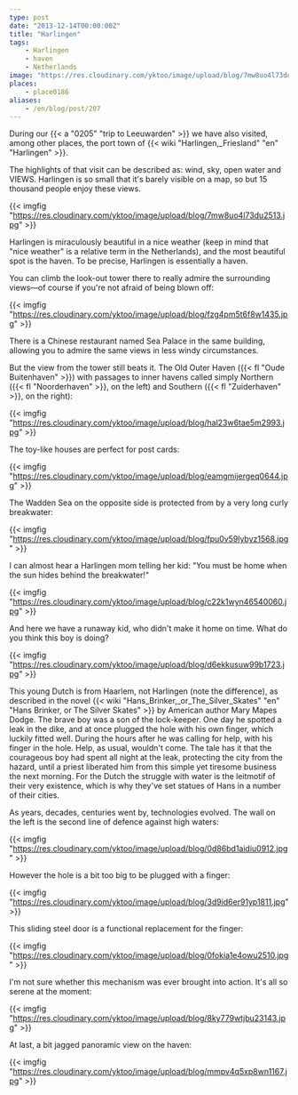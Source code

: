 ```yaml
---
type: post
date: "2013-12-14T00:00:00Z"
title: "Harlingen"
tags:
    - Harlingen
    - haven
    - Netherlands
image: "https://res.cloudinary.com/yktoo/image/upload/blog/7mw8uo4l73du2513.jpg"
places:
    - place0186
aliases:
    - /en/blog/post/207
---
```


During our {{< a "0205" "trip to Leeuwarden" >}} we have also visited, among other places, the port town of {{< wiki "Harlingen,_Friesland" "en" "Harlingen" >}}.

The highlights of that visit can be described as: wind, sky, open water and VIEWS. Harlingen is so small that it's barely visible on a map, so but 15 thousand people enjoy these views.

{{< imgfig "https://res.cloudinary.com/yktoo/image/upload/blog/7mw8uo4l73du2513.jpg" >}}

<!--more-->

Harlingen is miraculously beautiful in a nice weather (keep in mind that "nice weather" is a relative term in the Netherlands), and the most beautiful spot is the haven. To be precise, Harlingen is essentially a haven.

You can climb the look-out tower there to really admire the surrounding views—of course if you're not afraid of being blown off:

{{< imgfig "https://res.cloudinary.com/yktoo/image/upload/blog/fzg4pm5t6f8w1435.jpg" >}}

There is a Chinese restaurant named Sea Palace in the same building, allowing you to admire the same views in less windy circumstances.

But the view from the tower still beats it. The Old Outer Haven ({{< fl "Oude Buitenhaven" >}}) with passages to inner havens called simply Northern ({{< fl "Noorderhaven" >}}, on the left) and Southern ({{< fl "Zuiderhaven" >}}, on the right):

{{< imgfig "https://res.cloudinary.com/yktoo/image/upload/blog/hal23w6tae5m2993.jpg" >}}

The toy-like houses are perfect for post cards:

{{< imgfig "https://res.cloudinary.com/yktoo/image/upload/blog/eamgmijergeq0644.jpg" >}}

The Wadden Sea on the opposite side is protected from by a very long curly breakwater:

{{< imgfig "https://res.cloudinary.com/yktoo/image/upload/blog/fpu0v59lybyz1568.jpg" >}}

I can almost hear a Harlingen mom telling her kid: "You must be home when the sun hides behind the breakwater!"

{{< imgfig "https://res.cloudinary.com/yktoo/image/upload/blog/c22k1wyn46540060.jpg" >}}

And here we have a runaway kid, who didn't make it home on time. What do you think this boy is doing?

{{< imgfig "https://res.cloudinary.com/yktoo/image/upload/blog/d6ekkusuw99b1723.jpg" >}}

This young Dutch is from Haarlem, not Harlingen (note the difference), as described in the novel {{< wiki "Hans_Brinker,_or_The_Silver_Skates" "en" "Hans Brinker, or The Silver Skates" >}} by American author Mary Mapes Dodge. The brave boy was a son of the lock-keeper. One day he spotted a leak in the dike, and at once plugged the hole with his own finger, which luckily fitted well. During the hours after he was calling for help, with his finger in the hole. Help, as usual, wouldn't come. The tale has it that the courageous boy had spent all night at the leak, protecting the city from the hazard, until a priest liberated him from this simple yet tiresome business the next morning. For the Dutch the struggle with water is the leitmotif of their very existence, which is why they've set statues of Hans in a number of their cities.

As years, decades, centuries went by, technologies evolved. The wall on the left is the second line of defence against high waters:

{{< imgfig "https://res.cloudinary.com/yktoo/image/upload/blog/0d86bd1aidiu0912.jpg" >}}

However the hole is a bit too big to be plugged with a finger:

{{< imgfig "https://res.cloudinary.com/yktoo/image/upload/blog/3d9id6er91yp1811.jpg" >}}

This sliding steel door is a functional replacement for the finger:

{{< imgfig "https://res.cloudinary.com/yktoo/image/upload/blog/0fokia1e4owu2510.jpg" >}}

I'm not sure whether this mechanism was ever brought into action. It's all so serene at the moment:

{{< imgfig "https://res.cloudinary.com/yktoo/image/upload/blog/8ky779wtjbu23143.jpg" >}}

At last, a bit jagged panoramic view on the haven:

{{< imgfig "https://res.cloudinary.com/yktoo/image/upload/blog/mmpv4q5xp8wn1167.jpg" >}}
